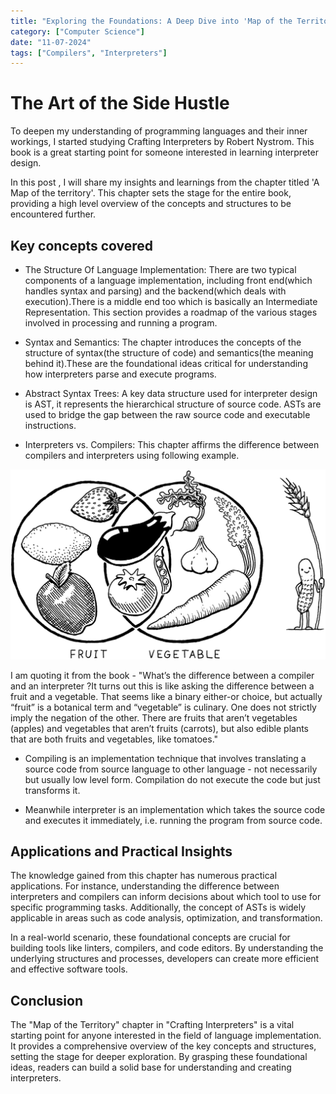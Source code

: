 ```yaml
---
title: "Exploring the Foundations: A Deep Dive into 'Map of the Territory' from Crafting Interpreters"
category: ["Computer Science"]
date: "11-07-2024"
tags: ["Compilers", "Interpreters"]
---
```


# The Art of the Side Hustle

[](/public/blogpost/map.png)

To deepen my understanding of programming languages and their inner workings, I started studying Crafting Interpreters by Robert Nystrom. This book is a great starting point for someone interested in learning interpreter design.

In this post , I will share my insights and learnings from the chapter titled 'A Map of the territory'. This chapter sets the stage for the entire book, providing a high level overview of the concepts and structures to be encountered further.

## Key concepts covered

- The Structure Of Language Implementation: There are two typical components of a language implementation, including front end(which handles syntax and parsing) and the backend(which deals with execution).There is a middle end too which is basically an Intermediate Representation. This section provides a roadmap of the various stages involved in processing and running a program.

- Syntax and Semantics: The chapter introduces the concepts of the structure of syntax(the structure of code) and semantics(the meaning behind it).These are the foundational ideas critical for understanding how interpreters parse and execute programs.

- Abstract Syntax Trees: A key data structure used for interpreter design is AST, it represents the hierarchical structure of source code. ASTs are used to bridge the gap between the raw source code and executable instructions.

- Interpreters vs. Compilers: This chapter affirms the difference between compilers and interpreters using following example.

![](../public/blogpost/plants.png)

I am quoting it from the book - "What’s the difference between a compiler and an interpreter ?It turns out this is like asking the difference between a fruit and a vegetable. That seems like a binary either-or choice, but actually “fruit” is a botanical term and “vegetable” is culinary. One does not strictly imply the negation of the other. There are fruits that aren’t vegetables (apples) and vegetables that aren’t fruits (carrots), but also edible plants that are both fruits and vegetables, like tomatoes."

- Compiling is an implementation technique that involves translating a source code from source language to other language - not necessarily but usually low level form. Compilation do not execute the code but just transforms it.

- Meanwhile interpreter is an implementation which takes the source code and executes it immediately, i.e. running the program from source code.

## Applications and Practical Insights

The knowledge gained from this chapter has numerous practical applications. For instance, understanding the difference between interpreters and compilers can inform decisions about which tool to use for specific programming tasks. Additionally, the concept of ASTs is widely applicable in areas such as code analysis, optimization, and transformation.

In a real-world scenario, these foundational concepts are crucial for building tools like linters, compilers, and code editors. By understanding the underlying structures and processes, developers can create more efficient and effective software tools.

## Conclusion

The "Map of the Territory" chapter in "Crafting Interpreters" is a vital starting point for anyone interested in the field of language implementation. It provides a comprehensive overview of the key concepts and structures, setting the stage for deeper exploration. By grasping these foundational ideas, readers can build a solid base for understanding and creating interpreters.


